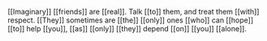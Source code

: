 [[Imaginary]] [[friends]] are [[real]]. Talk [[to]] them, and treat them [[with]] respect. [[They]] sometimes are [[the]] [[only]] ones [[who]] can [[hope]] [[to]] help [[you]], [[as]] [[only]] [[they]] depend [[on]] [[you]] [[alone]]. 